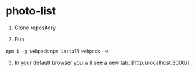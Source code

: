 # photo-list

1. Clone repository

2. Run 

`npm i -g webpack`
`npm install`
 `webpack -w`

3. In your default browser you will see a new tab: [http://localhost:3000/]
